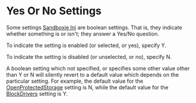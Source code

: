 # Yes Or No Settings 

Some settings [Sandboxie Ini](SandboxieIni) are boolean settings. That is, they indicate whether something is or isn't; they answer a Yes/No question.

To indicate the setting is enabled (or selected, or yes), specify Y.

To indicate the setting is disabled (or unselected, or no), specify N.

A boolean setting which not specified, or specifies some other value other than Y or N will silently revert to a default value which depends on the particular setting. For example, the default value for the [OpenProtectedStorage](OpenProtectedStorage) setting is N, while the default value for the [BlockDrivers](BlockDrivers) setting is Y. 